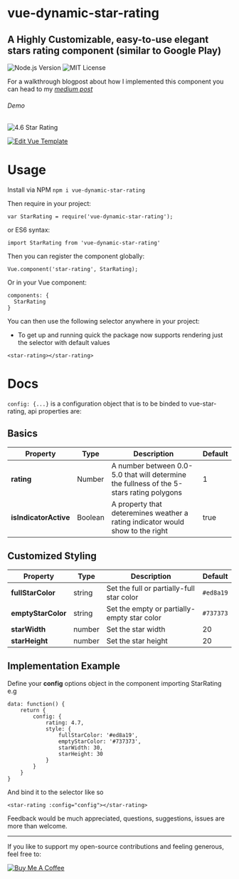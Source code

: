 # vue-dynamic-star-rating
## A Highly Customizable, easy-to-use elegant stars rating component (similar to Google Play)

![Node.js Version](https://badgen.net/badge/npm/nodejs/green, "Node.js Version")
![MIT License](https://badgen.net/badge/license/MIT/blue "MIT License")

For a walkthrough blogpost about how I implemented this component you can head to my *[medium post](https://medium.com/@yonatandoron/star-rating-make-svg-great-again-d4ce4731347e)*

###### Demo

![4.6 Star Rating](https://github.com/JonathanDn/vue-stars-rating/blob/master/demo_indicator.png "4.6 Rating Stars")

[![Edit Vue Template](https://codesandbox.io/static/img/play-codesandbox.svg)](https://codesandbox.io/s/morqm41968)

# Usage
Install via NPM ```npm i vue-dynamic-star-rating```

Then require in your project:
```
var StarRating = require('vue-dynamic-star-rating');
```
or ES6 syntax:
```
import StarRating from 'vue-dynamic-star-rating'
```
Then you can register the component globally:
```
Vue.component('star-rating', StarRating);
```
Or in your Vue component:
```
components: {
  StarRating
}
```
You can then use the following selector anywhere in your project:
* To get up and running quick the package now supports rendering just the selector with default values
```
<star-rating></star-rating>
```

# Docs
```config: {...}``` is a configuration object that is to be binded to vue-star-rating, api properties are:

## Basics

| Property | Type  | Description | Default
| --- | ---  | --- | --- |
| **rating** | Number  | A number between 0.0-5.0 that will determine the fullness of the 5-stars rating polygons | 1 |
| **isIndicatorActive** | Boolean | A property that deteremines weather a rating indicator would show to the right | true |

## Customized Styling

| Property | Type  | Description | Default |
| --- | ---  | --- | --- |
| **fullStarColor** | string | Set the full or partially-full star color | ```#ed8a19``` |
| **emptyStarColor** | string | Set the empty or partially-empty star color | ```#737373``` |
| **starWidth** | number | Set the star width | 20 |
| **starHeight** | number | Set the star height | 20 |

## Implementation Example
Define your **config** options object in the component importing StarRating e.g
```
data: function() {
    return {
        config: {
            rating: 4.7,
            style: {
                fullStarColor: '#ed8a19',
                emptyStarColor: '#737373',
                starWidth: 30,
                starHeight: 30
            }
        }
    }
}
```
And bind it to the selector like so
```
<star-rating :config="config"></star-rating>

```

Feedback would be much appreciated, questions, suggestions, issues are more than welcome.

---

If you like to support my open-source contributions and feeling generous, feel free to:

<a href="https://www.buymeacoffee.com/agUdP2R" target="_blank"><img src="https://www.buymeacoffee.com/assets/img/custom_images/orange_img.png" alt="Buy Me A Coffee" style="height: auto !important;width: auto !important;" ></a>
